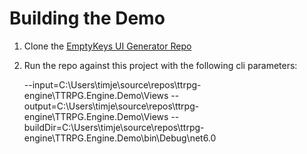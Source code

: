 # Building the Demo

1. Clone the [EmptyKeys UI Generator Repo](https://github.com/EmptyKeys/UI_Generator)
2. Run the repo against this project with the following cli parameters:

    --input=C:\Users\timje\source\repos\ttrpg-engine\TTRPG.Engine.Demo\Views --output=C:\Users\timje\source\repos\ttrpg-engine\TTRPG.Engine.Demo\Views --buildDir=C:\Users\timje\source\repos\ttrpg-engine\TTRPG.Engine.Demo\bin\Debug\net6.0
